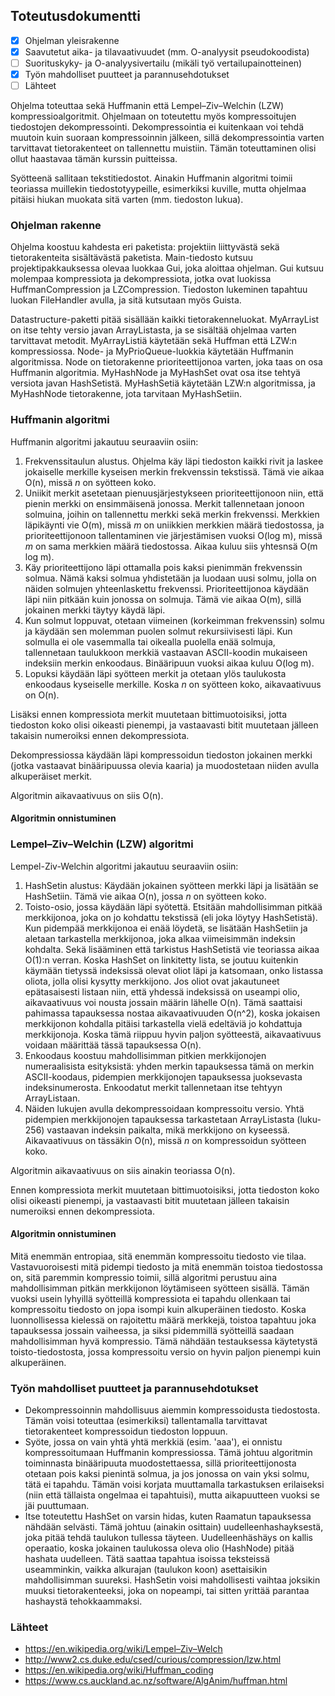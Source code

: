 ## Toteutusdokumentti

- [x] Ohjelman yleisrakenne
- [x] Saavutetut aika- ja tilavaativuudet (mm. O-analyysit pseudokoodista)
- [ ] Suorituskyky- ja O-analyysivertailu (mikäli työ vertailupainotteinen)
- [x] Työn mahdolliset puutteet ja parannusehdotukset
- [ ] Lähteet

Ohjelma toteuttaa sekä Huffmanin että Lempel–Ziv–Welchin (LZW) kompressioalgoritmit. Ohjelmaan on toteutettu myös kompressoitujen tiedostojen dekompressointi. Dekompressointia ei kuitenkaan voi tehdä muutoin kuin suoraan kompressoinnin jälkeen, sillä dekompressointia varten tarvittavat tietorakenteet on tallennettu muistiin. Tämän toteuttaminen olisi ollut haastavaa tämän kurssin puitteissa.

Syötteenä sallitaan tekstitiedostot. Ainakin Huffmanin algoritmi toimii teoriassa muillekin tiedostotyypeille, esimerkiksi kuville, mutta ohjelmaa pitäisi hiukan muokata sitä varten (mm. tiedoston lukua).

### Ohjelman rakenne
Ohjelma koostuu kahdesta eri paketista: projektiin liittyvästä sekä tietorakenteita sisältävästä paketista. Main-tiedosto kutsuu projektipakkauksessa olevaa luokkaa Gui, joka aloittaa ohjelman. Gui kutsuu molempaa kompressiota ja dekompressiota, jotka ovat luokissa HuffmanCompression ja LZCompression. Tiedoston lukeminen tapahtuu luokan FileHandler avulla, ja sitä kutsutaan myös Guista.

Datastructure-paketti pitää sisällään kaikki tietorakenneluokat. MyArrayList on itse tehty versio javan ArrayListasta, ja se sisältää ohjelmaa varten tarvittavat metodit. MyArrayListiä käytetään sekä Huffman että LZW:n kompressiossa. Node- ja MyPrioQueue-luokkia käytetään Huffmanin algoritmissa. Node on tietorakenne prioriteettijonoa varten, joka taas on osa Huffmanin algoritmia. MyHashNode ja MyHashSet ovat osa itse tehtyä versiota javan HashSetistä. MyHashSetiä käytetään LZW:n algoritmissa, ja MyHashNode tietorakenne, jota tarvitaan MyHashSetiin.

### Huffmanin algoritmi

Huffmanin algoritmi jakautuu seuraaviin osiin:
1. Frekvenssitaulun alustus. Ohjelma käy läpi tiedoston kaikki rivit ja laskee jokaiselle merkille kyseisen merkin frekvenssin tekstissä. Tämä vie aikaa O(n), missä _n_ on syötteen koko.
2. Uniikit merkit asetetaan pienuusjärjestykseen prioriteettijonoon niin, että pienin merkki on ensimmäisenä jonossa. Merkit tallennetaan jonoon solmuina, joihin on tallennettu merkki sekä merkin frekvenssi. Merkkien läpikäynti vie O(m), missä _m_ on uniikkien merkkien määrä tiedostossa, ja prioriteettijonoon tallentaminen vie järjestämisen vuoksi O(log m), missä _m_ on sama merkkien määrä tiedostossa. Aikaa kuluu siis yhtesnsä O(m log m).
3. Käy prioriteettijono läpi ottamalla pois kaksi pienimmän frekvenssin solmua. Nämä kaksi solmua yhdistetään ja luodaan uusi solmu, jolla on näiden solmujen yhteenlaskettu frekvenssi. Prioriteettijonoa käydään läpi niin pitkään kuin jonossa on solmuja. Tämä vie aikaa O(m), sillä jokainen merkki täytyy käydä läpi.
4. Kun solmut loppuvat, otetaan viimeinen (korkeimman frekvenssin) solmu ja käydään sen molemman puolen solmut rekursiivisesti läpi. Kun solmulla ei ole vasemmalla tai oikealla puolella enää solmuja, tallennetaan taulukkoon merkkiä vastaavan ASCII-koodin mukaiseen indeksiin merkin enkoodaus. Binääripuun vuoksi aikaa kuluu O(log m).
5. Lopuksi käydään läpi syötteen merkit ja otetaan ylös taulukosta enkoodaus kyseiselle merkille. Koska _n_ on syötteen koko, aikavaativuus on O(n).

Lisäksi ennen kompressiota merkit muutetaan bittimuotoisiksi, jotta tiedoston koko olisi oikeasti pienempi, ja vastaavasti bitit muutetaan jälleen takaisin numeroiksi ennen dekompressiota.

Dekompressiossa käydään läpi kompressoidun tiedoston jokainen merkki (jotka vastaavat binääripuussa olevia kaaria) ja muodostetaan niiden avulla alkuperäiset merkit.

Algoritmin aikavaativuus on siis O(n).

#### Algoritmin onnistuminen


### Lempel–Ziv–Welchin (LZW) algoritmi
Lempel-Ziv-Welchin algoritmi jakautuu seuraaviin osiin:
1. HashSetin alustus: Käydään jokainen syötteen merkki läpi ja lisätään se HashSetiin. Tämä vie aikaa O(n), jossa _n_ on syötteen koko.
2. Toisto-osio, jossa käydään läpi syötettä. Etsitään mahdollisimman pitkää merkkijonoa, joka on jo kohdattu tekstissä (eli joka löytyy HashSetistä). Kun pidempää merkkijonoa ei enää löydetä, se lisätään HashSetiin ja aletaan tarkastella merkkijonoa, joka alkaa viimeisimmän indeksin kohdalta. Sekä lisääminen että tarkistus HashSetistä vie teoriassa aikaa O(1):n verran. Koska HashSet on linkitetty lista, se joutuu kuitenkin käymään tietyssä indeksissä olevat oliot läpi ja katsomaan, onko listassa oliota, jolla olisi kysytty merkkijono. Jos oliot ovat jakautuneet epätasaisesti listaan niin, että yhdessä indeksissä on useampi olio, aikavaativuus voi nousta jossain määrin lähelle O(n). Tämä saattaisi pahimassa tapauksessa nostaa aikavaativuuden O(n^2), koska jokaisen merkkijonon kohdalla pitäisi tarkastella vielä edeltäviä jo kohdattuja merkkijonoja. Koska tämä riippuu hyvin paljon syötteestä, aikavaativuus voidaan määrittää tässä tapauksessa O(n).
3. Enkoodaus koostuu mahdollisimman pitkien merkkijonojen numeraalisista esityksistä: yhden merkin tapauksessa tämä on merkin ASCII-koodaus, pidempien merkkijonojen tapauksessa juoksevasta indeksinumerosta. Enkoodatut merkit tallennetaan itse tehtyyn ArrayListaan.
4. Näiden lukujen avulla dekompressoidaan kompressoitu versio. Yhtä pidempien merkkijonojen tapauksessa tarkastetaan ArrayListasta (luku-256) vastaavan indeksin paikalta, mikä merkkijono on kyseessä. Aikavaativuus on tässäkin O(n), missä _n_ on kompressoidun syötteen koko.

Algoritmin aikavaativuus on siis ainakin teoriassa O(n).

Ennen kompressiota merkit muutetaan bittimuotoisiksi, jotta tiedoston koko olisi oikeasti pienempi, ja vastaavasti bitit muutetaan jälleen takaisin numeroiksi ennen dekompressiota.


#### Algoritmin onnistuminen
Mitä enemmän entropiaa, sitä enemmän kompressoitu tiedosto vie tilaa. Vastavuoroisesti mitä pidempi tiedosto ja mitä enemmän toistoa tiedostossa on, sitä paremmin kompressio toimii, sillä algoritmi perustuu aina mahdollisimman pitkän merkkijonon löytämiseen syötteen sisällä. Tämän vuoksi usein lyhyillä syötteillä kompressiota ei tapahdu ollenkaan tai kompressoitu tiedosto on jopa isompi kuin alkuperäinen tiedosto. Koska luonnollisessa kielessä on rajoitettu määrä merkkejä, toistoa tapahtuu joka tapauksessa jossain vaiheessa, ja siksi pidemmillä syötteillä saadaan mahdollisimman hyvä kompressio. Tämä nähdään testauksessa käytetystä toisto-tiedostosta, jossa kompressoitu versio on hyvin paljon pienempi kuin alkuperäinen.


### Työn mahdolliset puutteet ja parannusehdotukset
- Dekompressoinnin mahdollisuus aiemmin kompressoidusta tiedostosta. Tämän voisi toteuttaa (esimerkiksi) tallentamalla tarvittavat tietorakenteet kompressoidun tiedoston loppuun.
- Syöte, jossa on vain yhtä yhtä merkkiä (esim. 'aaa'), ei onnistu kompressoitumaan Huffmanin kompressiossa. Tämä johtuu algoritmin toiminnasta binääripuuta muodostettaessa, sillä prioriteettijonosta otetaan pois kaksi pienintä solmua, ja jos jonossa on vain yksi solmu, tätä ei tapahdu. Tämän voisi korjata muuttamalla tarkastuksen erilaiseksi (niin että tällaista ongelmaa ei tapahtuisi), mutta aikapuutteen vuoksi se jäi puuttumaan.
- Itse toteutettu HashSet on varsin hidas, kuten Raamatun tapauksessa nähdään selvästi. Tämä johtuu (ainakin osittain) uudelleenhashayksestä, joka pitää tehdä taulukon tullessa täyteen. Uudelleenhäshäys on kallis operaatio, koska jokainen taulukossa oleva olio (HashNode) pitää hashata uudelleen. Tätä saattaa tapahtua isoissa teksteissä useamminkin, vaikka alkurajan (taulukon koon) asettaisikin mahdollisimman suureksi. HashSetin voisi mahdollisesti vaihtaa joksikin muuksi tietorakenteeksi, joka on nopeampi, tai sitten yrittää parantaa hashaystä tehokkaammaksi.


### Lähteet
- https://en.wikipedia.org/wiki/Lempel–Ziv–Welch
- http://www2.cs.duke.edu/csed/curious/compression/lzw.html
- https://en.wikipedia.org/wiki/Huffman_coding
- https://www.cs.auckland.ac.nz/software/AlgAnim/huffman.html